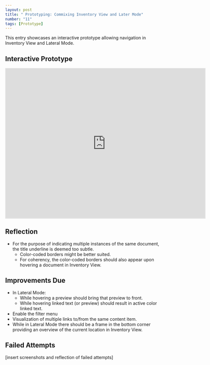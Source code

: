 ```yaml
---
layout: post
title: " Prototyping: Commixing Inventory View and Later Mode"
number: "11"
tags: [Prototype]
---
```


This entry showcases an interactive prototype allowing navigation in Inventory View and Lateral Mode.

## Interactive Prototype

<iframe style="border: 2px solid rgba(0, 0, 0, 0.1)" width="640" height="480" src="https://framer.com/embed/Round-04--dHgNWv9LinqxHeYEk1er/F_MbbVHe7?highlights=0" allowfullscreen></iframe>

## Reflection

- For the purpose of indicating multiple instances of the same document, the title underline is deemed too subtle.
	- Color-coded borders might be better suited.
	- For coherency, the color-coded borders should also appear upon hovering a document in Inventory View.

## Improvements Due

- In Lateral Mode:
  - While hovering a preview should bring that preview to front.
  - While hovering linked text (or preview) should result in active color linked text.
- Enable the filter menu
- Visualization of multiple links to/from the same content item.
- While in Lateral Mode there should be a frame in the bottom corner providing an overview of the current location in Inventory View.

## Failed Attempts

\[insert screenshots and reflection of failed attempts]
